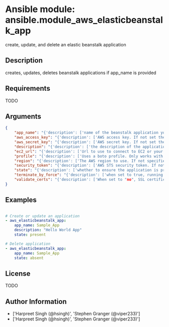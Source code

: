 # Ansible module: ansible.module_aws_elasticbeanstalk_app


create, update, and delete an elastic beanstalk application

## Description

creates, updates, deletes beanstalk applications if app_name is provided

## Requirements

TODO

## Arguments

``` json
{
    "app_name": "{'description': ['name of the beanstalk application you wish to manage'], 'aliases': ['name']}",
    "aws_access_key": "{'description': ['AWS access key. If not set then the value of the AWS_ACCESS_KEY_ID, AWS_ACCESS_KEY or EC2_ACCESS_KEY environment variable is used.'], 'aliases': ['ec2_access_key', 'access_key']}",
    "aws_secret_key": "{'description': ['AWS secret key. If not set then the value of the AWS_SECRET_ACCESS_KEY, AWS_SECRET_KEY, or EC2_SECRET_KEY environment variable is used.'], 'aliases': ['ec2_secret_key', 'secret_key']}",
    "description": "{'description': ['the description of the application']}",
    "ec2_url": "{'description': ['Url to use to connect to EC2 or your Eucalyptus cloud (by default the module will use EC2 endpoints). Ignored for modules where region is required. Must be specified for all other modules if region is not used. If not set then the value of the EC2_URL environment variable, if any, is used.']}",
    "profile": "{'description': ['Uses a boto profile. Only works with boto >= 2.24.0.'], 'version_added': '1.6'}",
    "region": "{'description': ['The AWS region to use. If not specified then the value of the AWS_REGION or EC2_REGION environment variable, if any, is used. See U(http://docs.aws.amazon.com/general/latest/gr/rande.html#ec2_region)'], 'required': False, 'aliases': ['aws_region', 'ec2_region']}",
    "security_token": "{'description': ['AWS STS security token. If not set then the value of the AWS_SECURITY_TOKEN or EC2_SECURITY_TOKEN environment variable is used.'], 'aliases': ['access_token'], 'version_added': '1.6'}",
    "state": "{'description': ['whether to ensure the application is present or absent'], 'default': 'present', 'choices': ['absent', 'present']}",
    "terminate_by_force": "{'description': ['when set to true, running environments will be terminated before deleting the application'], 'default': False}",
    "validate_certs": "{'description': ['When set to "no", SSL certificates will not be validated for boto versions >= 2.6.0.'], 'type': 'bool', 'default': True, 'version_added': '1.5'}",
}
```

## Examples


``` yaml

# Create or update an application
- aws_elasticbeanstalk_app:
    app_name: Sample_App
    description: "Hello World App"
    state: present

# Delete application
- aws_elasticbeanstalk_app:
    app_name: Sample_App
    state: absent


```

## License

TODO

## Author Information
  - ['Harpreet Singh (@hsingh)', 'Stephen Granger (@viper233)']
  - ['Harpreet Singh (@hsingh)', 'Stephen Granger (@viper233)']
